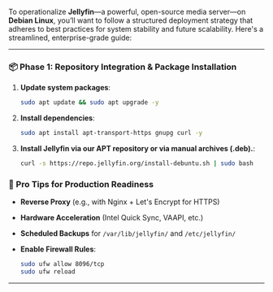 To operationalize **Jellyfin**—a powerful, open-source media server—on **Debian Linux**, you’ll want to follow a structured deployment strategy that adheres to best practices for system stability and future scalability. Here's a streamlined, enterprise-grade guide:

---

### 📦 Phase 1: Repository Integration & Package Installation

1. **Update system packages**:

   ```bash
   sudo apt update && sudo apt upgrade -y
   ```

2. **Install dependencies**:

   ```bash
   sudo apt install apt-transport-https gnupg curl -y
   ```

3. **Install Jellyfin via our APT repository or via manual archives (.deb).**:

   ```bash
   curl -s https://repo.jellyfin.org/install-debuntu.sh | sudo bash
   ```

### 🧠 Pro Tips for Production Readiness

* **Reverse Proxy** (e.g., with Nginx + Let's Encrypt for HTTPS)
* **Hardware Acceleration** (Intel Quick Sync, VAAPI, etc.)
* **Scheduled Backups** for `/var/lib/jellyfin/` and `/etc/jellyfin/`
* **Enable Firewall Rules**:

  ```bash
  sudo ufw allow 8096/tcp
  sudo ufw reload
  ```

---